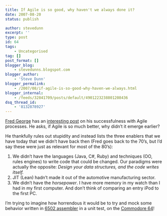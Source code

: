 ```yaml
---
title: If Agile is so good, why haven't we always done it?
date: 2007-08-20
status: publish

author: stevedunn
excerpt: ''
type: post
id: 64
tags:
    - Uncategorised
tag: []
post_format: []
blogger_blog:
    - stevedunns.blogspot.com
blogger_author:
    - 'Steve Dunn'
blogger_permalink:
    - /2007/08/if-agile-is-so-good-why-haven-we-always.html
blogger_internal:
    - /feeds/32841709/posts/default/4901223238801208436
dsq_thread_id:
    - '8132878927'
---
```

[Fred George](http://processpeoplepods.blogspot.com/) has an [interesting post](http://processpeoplepods.blogspot.com/2007/08/three-critical-enablers-for-agile.html) on his successfulness with Agile processes. He asks, if Agile is so much better, why didn’t it emerge earlier?

He thankfully rules out stupidity and instead lists the three enablers that we have today that we didn’t have back then (Fred goes back to the 70’s, but I’d say these were just as relevant for most of the 80’s):

1. We didn’t have the languages (Java, C#, Ruby) and techniques (OO, rules engines) to write code that could be changed. Our paradigms were actually the opposite: *Design your data structures, and the code writes itself.*
2. JIT (Lean) hadn’t made it out of the automotive manufacturing sector.
3. We didn’t have the *horsepower*. I have more memory in my watch than I had in my first computer. And don’t think of comparing an entry iPod to the first PC.

I’m trying to imagine how horrendous it would be to try and mock some behavior written in [6502 assembler](http://www.geocities.com/profdredd/cprogram/6502_ml.html "6502 assember") in a unit test, on the [Commodore 64](http://www.lemon64.com/games/list.php?type=coder&name=Steve%20Dunn)!